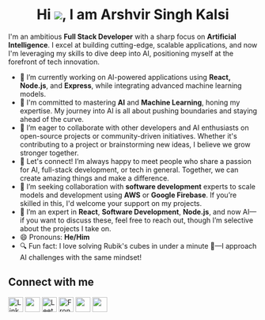 <h1 align="center">Hi <img src="https://user-images.githubusercontent.com/18350557/176309783-0785949b-9127-417c-8b55-ab5a4333674e.gif"/>, I am Arshvir Singh Kalsi</h1>

I'm an ambitious **Full Stack Developer** with a sharp focus on **Artificial Intelligence**. I excel at building cutting-edge, scalable applications, and now I'm leveraging my skills to dive deep into AI, positioning myself at the forefront of tech innovation.

- 🔭 I’m currently working on AI-powered applications using **React, Node.js**, and **Express**, while integrating advanced machine learning models.
- 🌱 I'm committed to mastering **AI** and **Machine Learning**, honing my expertise. My journey into AI is all about pushing boundaries and staying ahead of the curve.
- 👯 I’m eager to collaborate with other developers and AI enthusiasts on open-source projects or community-driven initiatives. Whether it's contributing to a project or brainstorming new ideas, I believe we grow stronger together.
- 🤝 Let's connect! I’m always happy to meet people who share a passion for AI, full-stack development, or tech in general. Together, we can create amazing things and make a difference.
- 🤔 I’m seeking collaboration with **software development** experts to scale models and development using **AWS** or **Google Firebase**. If you’re skilled in this, I'd welcome your support on my projects.
- 💬 I’m an expert in **React**, **Software Development**, **Node.js**, and now AI—if you want to discuss these, feel free to reach out, though I’m selective about the projects I take on.
- 😄 Pronouns: **He/Him**
- 🔍 Fun fact: I love solving Rubik's cubes in under a minute 🧩—I approach AI challenges with the same mindset!

## Connect with me
<p align="left">
<a href="https://linkedin.com/in/arshvir-singh-kalsi/" target="blank"><img align="center" src="https://img.shields.io/badge/LinkedIn-0077B5?style=for-the-badge&logo=linkedin&logoColor=white" alt="Linked In - arshvir singh kalsi" height="30"/></a>
<a href="mailto:arshvirsk26@gmail.com" alt="Gmail - arshvir singh kalsi" target="blank"><img align="center" src="https://img.shields.io/badge/Gmail-D14836?style=for-the-badge&logo=gmail&logoColor=white" height="30" /></a>
<a href="https://www.leetcode.com/ArshvirSk" target="blank"><img align="center" src="https://img.shields.io/badge/-LeetCode-FFA116?style=for-the-badge&logo=LeetCode&logoColor=black" alt="Leet Code - arshvir singh kalsi" height="30"/></a>
<a href="https://www.frontendmentor.io/profile/ArshvirSk" target="blank"><img align="center" src="https://img.shields.io/badge/Frontend_Mentor-%233F54A3.svg?style=for-the-badge&logo=frontendmentor&logoColor=white" alt="Frontend Mentor - arshvir singh kalsi" height="30" /></a>
<a href="https://www.fiverr.com/arshvirsinghk" alt="Fiverr - arshvir singh kalsi" target="blank"><img align="center" src="https://img.shields.io/badge/fiverr-1DBF73?style=for-the-badge&logo=fiverr&logoColor=white" height="30" /></a>
<a href="https://www.behance.net/arshvirsinghk" alt="Behance - arshvir singh kalsi" target="blank"><img align="center" src="https://img.shields.io/badge/-Behance-blue?style=for-the-badge&logo=behance&logoColor=white" height="30" /></a>
</p>
